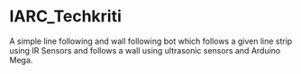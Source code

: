 # IARC_Techkriti
A simple line following and wall following bot which follows a given line strip using IR Sensors and follows a wall using ultrasonic sensors and Arduino Mega.
